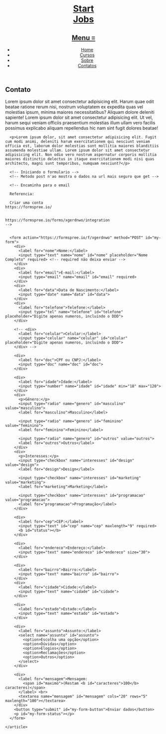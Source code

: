<!DOCTYPE html>
<html lang="pt-BR">

<head>
  <meta charset="UTF-8">
  <meta http-equiv="X-UA-Compatible" content="IE=edge">
  <meta name="viewport" content="width=device-width, initial-scale=1.0">
  <!-- Title é o que aparece no google escolher um texto de ate 60 caracteres -->
  <title>Fale Conosco - Simplicity</title>
  <!-- Inserindo o Favicon -->
  <link rel="shortcut icon" href="imagens/favicon.png" type="image/x-icon">

  <!-- Inserindo tags metas -->
  <!-- Descição não ultrapassar 160 caracteres -->
  <meta name="description" content="Entre em contato com nossos consultores">
  <!-- Palavras chaves Quanto menos palavras chaves melhor)-->
  <meta name="keywords" content="contato">

  <link rel="stylesheet" href="css/styles.css">
  
</head>

<body>
  <!-- Cabeçalho/topo -->
  <header>
    <div class="limitador">
      <h1>
        <a href="index.php">Start<br><span>Jobs</span></a>
      </h1>
      <nav>
        <h2><a href="" class="icone">Menu &equiv; </a></h2>
        <ul class="menu ">
          <!-- utilizar title para descrever o link acessibilidade e SO -->
          <li><a href="index.php" title="página inicial">Home</a></li>
          <li><a href="cursos.php" title="Cursos">Cursos</a></li>
          <li><a href="sobre.php" title="Sobre nós">Sobre</a></li>
          <li><a href="contato.php" title="fale com a equipe do start jobs">Contatos</a></li>
        </ul>
      </nav>
    </div>
  </header>
  <!-- Conteúdo -->
  <main>
    <article class="limitador conteudo">
      <h2>Contato</h2>
      <p>Lorem ipsum dolor sit amet consectetur adipisicing elit. Harum quae odit beatae ratione rerum nisi, nostrum voluptatem ex expedita quas vel molestias ipsum, minima maiores necessitatibus? Aliquam dolore deleniti sapiente! Lorem ipsum dolor sit amet consectetur adipisicing elit. Ut vel, harum sequi veniam officiis praesentium molestias illum ullam vero facilis possimus explicabo aliquam repellendus hic nam sint fugit dolores beatae!</p>

      <p>Lorem ipsum dolor, sit amet consectetur adipisicing elit. Fugit cum modi animi, deleniti harum exercitationem qui nesciunt veniam officia est, laborum dolor molestias sunt mollitia maiores blanditiis assumenda molestiae ullam. Lorem ipsum dolor sit amet consectetur adipisicing elit. Non odio vero nostrum aspernatur corporis mollitia maiores distinctio delectus in itaque exercitationem modi nisi quas architecto, magni sunt temporibus, numquam nesciunt?</p>

      <!-- Iniciando o formulario -->
      <!-- Metodo post n'ao mostra o dados na url mais seguro que get -->

      <!-- Encaminha para o email 
      
      Referencia:

      Criar uma conta
    https://formspree.io/  
    

    https://formspree.io/forms/xgerdnwo/integration
    -->


      <form action="https://formspree.io/f/xgerdnwo" method="POST" id="my-form">
        <div>
          <label for="nome">Nome:</label>
          <input type="text" name="nome" id="nome" placeholder="Nome Completo" required> <!-- required não deixa enviar -->
        </div>
        <div>
          <label for="email">E-mail:</label>
          <input type="email" name="email" id="email" required>
        </div>
        <div>
          <label for="data">Data de Nascimento:</label>
          <input type="date" name="data" id="data">
        </div>
        <div>
          <label for="telefone">Telefone:</label>
          <input type="tel" name="telefone" id="telefone" placeholder="Digite apenas numeros, incluindo o DDD">
        </div>

        <!-- <div>
          <label for="celular">Celular:</label>
          <input type="celular" name="celular" id="celular" placeholder="Digite apenas numeros, incluindo o DDD">
        </div> -->

        <div>
          <label for="doc">CPF ou CNPJ:</label>
          <input type="doc" name="doc" id="doc">
        </div>

        <div>
          <label for="idade">Idade:</label>
          <input type="number" name="idade" id="idade" min="18" max="120">
        </div>
        <div>
          <p>Gênero:</p>
          <input type="radio" name="genero" id="masculino" value="masculino">
          <label for="masculino">Masculino</label>

          <input type="radio" name="genero" id="feminino" value="feminino">
          <label for="feminino">Feminino</label>

          <input type="radio" name="genero" id="outros" value="outros">
          <label for="outros">Outros</label>
        </div>
        <div>
          <p>Interesses:</p>
          <input type="checkbox" name="interesses" id="design" value="design">
          <label for="design">Design</label>

          <input type="checkbox" name="interesses" id="marketing" value="marketing">
          <label for="marketing">Marketing</label>

          <input type="checkbox" name="interesses" id="programacao" value="programacao">
          <label for="programacao">Programação</label>
        </div>

        <div>
          <label for="cep">CEP:</label>
          <input type="text" id="cep" name="cep" maxlength="9" required>
          <b id="status"></b>
        </div>

        <div>
          <label for="endereco">Endereço:</label>
          <input type="text" name="endereco" id="endereco" size="30">
        </div>

        <div>
          <label for="bairro">Bairro:</label>
          <input type="text" name="bairro" id="bairro">
        </div>
        <div>
          <label for="cidade">Cidade:</label>
          <input type="text" name="cidade" id="cidade">
        </div>

        <div>
          <label for="estado">Estado:</label>
          <input type="text" name="estado" id="estado">
        </div>

        <div>
          <label for="assunto">Assunto:</label>
          <select name="assunto" id="assunto">
            <option>Escolha uma opção</option>
            <option>Dúvidas</option>
            <option>Elogios</option>
            <option>Reclamações</option>
            <option>Outros</option>
          </select>
        </div>

        <div>
          <label for="mensagem">Mensagem:
            <span id="maximo">(Restam <b id="caracteres">100</b> caracteres)</span>
          </label> <br>
          <textarea name="mensagem" id="mensagem" cols="20" rows="5" maxlength="100"></textarea>
        </div>
        <button type="submit" id="my-form-button">Enviar dados</button>
        <p id="my-form-status"></p>
      </form>

    </article>
  </main>


  <!-- rodapé/parte inferior -->
  <?php
  require "footer.html"
  ?>

  <!-- Exemplos adicionais -->
  <!-- 
  <p>Conhecimento em HTML
  <progress value="60" max="100"></progress> 
</p>

<details>
  <summary>Veja Mais</summary>
  <p>Lorem ipsum dolor sit amet consectetur adipisicing elit. Soluta, ut. Reiciendis sed quibusdam laudantium a obcaecati, illum, officia, nobis soluta dignissimos atque iure quos suscipit nesciunt ut corrupti sit. Molestias!</p>
</details>
 -->

  <script src="js/menu.js"></script>
  <!-- Linkando para o vanilla masker (Formatar o formulario telefone) -->
  <script src="js/vanilla-masker.min.js"></script>

  <script>
    /* VMasker(document.querySelector("#telefone")).maskPattern("(99) 9999-9999"); */
    /* VMasker(document.querySelector("#celular")).maskPattern("(99) 99999-9999");
     */
    /* VMasker(document.querySelector("#cpf")).maskPattern("999.999.999-99"); */

    /* -------------VALIDAR O CAMPO DE CEP------------- */

    /* REFERENCIAS : 
    https://tecnoblog.net/495240/dev-full-stack-e-o-cargo-de-ti-mais-procurado-por-empresas-diz-pesquisa/amp/ 
    
    
    http://vanilla-masker.github.io/vanilla-masker/

    */
    VMasker(document.querySelector("#cep")).maskPattern("99999-999");

    /* FORMATANDO CEP: */
    /* Referencias:
    https://viacep.com.br/
    https://viacep.com.br/exemplo/jquery/ */



    /* FUNÇÃO PARA FORMATAR TELEFONE e CPF/CNPJ DINAMICAMENTE */
    function inputHandler(masks, max, event) {
      var c = event.target;
      var v = c.value.replace(/\D/g, '');
      var m = c.value.length > max ? 1 : 0;
      VMasker(c).unMask();
      VMasker(c).maskPattern(masks[m]);
      c.value = VMasker.toPattern(v, masks[m]);
    }

    var telMask = ['(99) 9999-99999', '(99) 99999-9999'];
    var tel = document.querySelector('#telefone');
    VMasker(tel).maskPattern(telMask[0]);
    tel.addEventListener('input', inputHandler.bind(undefined, telMask, 14), false);

    var docMask = ['999.999.999-999', '99.999.999/9999-99'];
    var doc = document.querySelector('#doc');
    VMasker(doc).maskPattern(docMask[0]);
    doc.addEventListener('input', inputHandler.bind(undefined, docMask, 14), false);
  </script>


  <!-- Referenciando biblioteca jquery 3.6 -->

  <!-- Usando o sites: 
https://viacep.com.br/
https://viacep.com.br/exemplo/jquery/ -->

  <!-- Sempre que carregar um plugin que usa jquery deve primeiro carregar a biblioteca do contrario o plugin nao funcionara. -->

  <script src="plugins/jquery-3.6.0.min.js"></script>

  <script>
    $(document).ready(function() {

      function limpa_formulário_cep() {
        // Limpa valores do formulário de cep.
        $("#endereco").val("");
        $("#bairro").val("");
        $("#cidade").val("");
        $("#estado").val("");
      }

      //Quando o campo cep perde o foco.
      $("#cep").blur(function() {

        //Nova variável "cep" somente com dígitos.
        var cep = $(this).val().replace(/\D/g, '');

        //Verifica se campo cep possui valor informado.
        if (cep != "") {

          //Expressão regular para validar o CEP.
          var validacep = /^[0-9]{8}$/;

          //Valida o formato do CEP.
          if (validacep.test(cep)) {

            //Preenche os campos com "..." enquanto consulta webservice.
            $("#endereco").val("...");
            $("#bairro").val("...");
            $("#cidade").val("...");
            $("#estado").val("...");
            $("#status").text("").css('color', 'black');


            //Consulta o webservice viacep.com.br/
            $.getJSON("https://viacep.com.br/ws/" + cep + "/json/?callback=?", function(dados) {

              if (!("erro" in dados)) {
                //Atualiza os campos com os valores da consulta.
                $("#endereco").val(dados.logradouro);
                $("#bairro").val(dados.bairro);
                $("#cidade").val(dados.localidade);
                $("#estado").val(dados.uf);
                $("#status").text("CEP encontrado!").css('color', 'black');
              } //end if.
              else {
                //CEP pesquisado não foi encontrado.
                limpa_formulário_cep();
                $("#status").text("CEP não encontrado.").css('color', 'red');
              }
            });
          } //end if.
          else {
            //cep é inválido.
            limpa_formulário_cep();
            $("#status").text("Formato de CEP inválido.");
          }
        } //end if.
        else {
          //cep sem valor, limpa formulário.
          limpa_formulário_cep();
        }
      });
    });
  </script>


  <!-- CONTADOR DE CARACTERES DO CAMPO DE MENSAGEM DO FORMULARIO -->
  <script>
    // Selecionando os elementos que seram utilizados
    const spanMaximo = $("#maximo");
    const bCaracteres = $("#caracteres");
    const textMensagem = $("#mensagem");


    // Determinando a quantidade de caracteres
    let quantidade = 100;

    //Ouvinte de evento
    textMensagem.on("input", function() {
      //capturando o que for digitado
      let conteudo = textMensagem.val();

      //criando a contagem regressiva
      let contagem = quantidade - conteudo.length;


      // Exibindo o número no HTML

      bCaracteres.text(contagem);


      if (contagem == 0) {
        spanMaximo.css('color', 'red');
        spanMaximo.text("limite de caracteres atingido");

      } else {
        spanMaximo.css('color', 'black');
        spanMaximo.html("(Restam <b>" + contagem + " </b> Caracteres)");

        /* spanMaximo.html("(restam <b id='caracteres'>" + contagem + "</b> caracteres)"); */

      }


    })
  </script>
  <!-- SCRIPT DO FORMSPREE - ENVIO DO FORMULARIO -->
  <script>
    var form = document.getElementById("my-form");

    async function handleSubmit(event) {
      event.preventDefault();
      var status = document.getElementById("my-form-status");
      var data = new FormData(event.target);
      fetch(event.target.action, {
        method: form.method,
        body: data,
        headers: {
          'Accept': 'application/json'
        }
      }).then(response => {
        status.innerHTML = "Mensagem enviada com sucesso!";
        form.reset()
      }).catch(error => {
        status.innerHTML = "Oops! Encontramos um problema, revise as informações e envie novamente."
      });
    }
    form.addEventListener("submit", handleSubmit)
  </script>

</body>

</html>